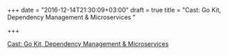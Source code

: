 +++
date = "2016-12-14T21:30:09+03:00"
draft = true
title = "Cast: Go Kit, Dependency Management & Microservices "

+++

<p><a href="https://changelog.com/gotime/25">Cast: Go Kit, Dependency Management & Microservices </a></p>
